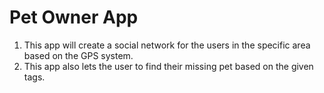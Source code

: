 # Pet Owner App

1. This app will create a social network for the users in the specific area based on the GPS system.
2. This app also lets the user to find their missing pet based on the given tags.
